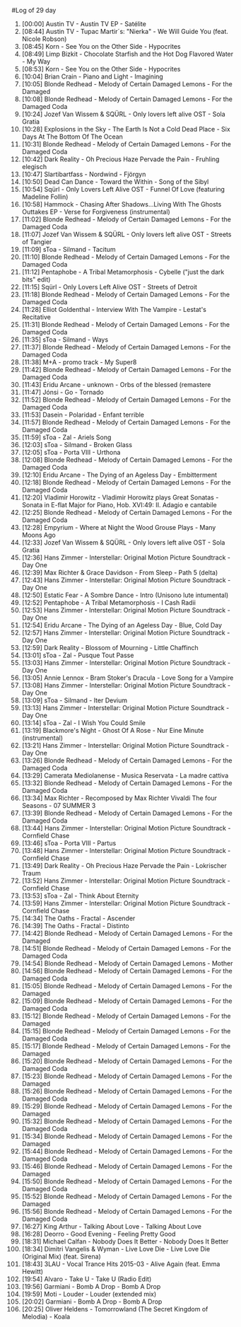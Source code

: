 #Log of 29 day

1. [00:00] Austin TV - Austin TV EP - Satélite
1. [08:44] Austin TV - Tupac Martir´s: "Nierka" - We Will Guide You (feat. Nicole Robson)
1. [08:45] Korn - See You on the Other Side - Hypocrites
1. [08:49] Limp Bizkit - Chocolate Starfish and the Hot Dog Flavored Water - My Way
1. [08:53] Korn - See You on the Other Side - Hypocrites
1. [10:04] Brian Crain - Piano and Light - Imagining
1. [10:05] Blonde Redhead - Melody of Certain Damaged Lemons - For the Damaged
1. [10:08] Blonde Redhead - Melody of Certain Damaged Lemons - For the Damaged Coda
1. [10:24] Jozef Van Wissem & SQÜRL - Only lovers left alive OST - Sola Gratia
1. [10:28] Explosions in the Sky - The Earth Is Not a Cold Dead Place - Six Days At The Bottom Of The Ocean
1. [10:31] Blonde Redhead - Melody of Certain Damaged Lemons - For the Damaged Coda
1. [10:42] Dark Reality - Oh Precious Haze Pervade the Pain - Fruhling elegisch
1. [10:47] Slartibartfass - Nordwind - Fjörgyn
1. [10:50] Dead Can Dance - Toward the Within - Song of the Sibyl
1. [10:54] Sqürl - Only Lovers Left Alive OST - Funnel Of Love (featuring Madeline Follin)
1. [10:58] Hammock - Chasing After Shadows...Living With The Ghosts Outtakes EP - Verse for Forgiveness (instrumental)
1. [11:02] Blonde Redhead - Melody of Certain Damaged Lemons - For the Damaged Coda
1. [11:07] Jozef Van Wissem & SQÜRL - Only lovers left alive OST - Streets of Tangier
1. [11:09] sToa - Silmand - Tacitum
1. [11:10] Blonde Redhead - Melody of Certain Damaged Lemons - For the Damaged Coda
1. [11:12] Pentaphobe - A Tribal Metamorphosis - Cybelle ("just the dark bits" edit)
1. [11:15] Sqürl - Only Lovers Left Alive OST - Streets of Detroit
1. [11:18] Blonde Redhead - Melody of Certain Damaged Lemons - For the Damaged Coda
1. [11:28] Elliot Goldenthal - Interview With The Vampire - Lestat's Recitative
1. [11:31] Blonde Redhead - Melody of Certain Damaged Lemons - For the Damaged Coda
1. [11:35] sToa - Silmand - Ways
1. [11:37] Blonde Redhead - Melody of Certain Damaged Lemons - For the Damaged Coda
1. [11:38] M+A - promo track - My Super8
1. [11:42] Blonde Redhead - Melody of Certain Damaged Lemons - For the Damaged Coda
1. [11:43] Eridu Arcane - unknown - Orbs of the blessed (remastere
1. [11:47] Jónsi - Go - Tornado
1. [11:52] Blonde Redhead - Melody of Certain Damaged Lemons - For the Damaged Coda
1. [11:53] Dasein - Polaridad - Enfant terrible
1. [11:57] Blonde Redhead - Melody of Certain Damaged Lemons - For the Damaged Coda
1. [11:59] sToa - Zal - Ariels Song
1. [12:03] sToa - Silmand - Broken Glass
1. [12:05] sToa - Porta VIII - Urthona
1. [12:08] Blonde Redhead - Melody of Certain Damaged Lemons - For the Damaged Coda
1. [12:10] Eridu Arcane - The Dying of an Ageless Day - Embitterment
1. [12:18] Blonde Redhead - Melody of Certain Damaged Lemons - For the Damaged Coda
1. [12:20] Vladimir Horowitz - Vladimir Horowitz plays Great Sonatas - Sonata in E-flat Major for Piano, Hob. XVI:49: II. Adagio e cantabile
1. [12:25] Blonde Redhead - Melody of Certain Damaged Lemons - For the Damaged Coda
1. [12:28] Empyrium - Where at Night the Wood Grouse Plays - Many Moons Ago
1. [12:33] Jozef Van Wissem & SQÜRL - Only lovers left alive OST - Sola Gratia
1. [12:36] Hans Zimmer - Interstellar: Original Motion Picture Soundtrack - Day One
1. [12:39] Max Richter & Grace Davidson - From Sleep - Path 5 (delta)
1. [12:43] Hans Zimmer - Interstellar: Original Motion Picture Soundtrack - Day One
1. [12:50] Estatic Fear - A Sombre Dance - Intro (Unisono lute intumental)
1. [12:52] Pentaphobe - A Tribal Metamorphosis - I Cash Radii
1. [12:53] Hans Zimmer - Interstellar: Original Motion Picture Soundtrack - Day One
1. [12:54] Eridu Arcane - The Dying of an Ageless Day - Blue, Cold Day
1. [12:57] Hans Zimmer - Interstellar: Original Motion Picture Soundtrack - Day One
1. [12:59] Dark Reality - Blossom of Mourning - Little Chaffinch
1. [13:01] sToa - Zal - Pusque Tout Passe
1. [13:03] Hans Zimmer - Interstellar: Original Motion Picture Soundtrack - Day One
1. [13:05] Annie Lennox - Bram Stoker's Dracula - Love Song for a Vampire
1. [13:08] Hans Zimmer - Interstellar: Original Motion Picture Soundtrack - Day One
1. [13:09] sToa - Silmand - Iter Devium
1. [13:13] Hans Zimmer - Interstellar: Original Motion Picture Soundtrack - Day One
1. [13:14] sToa - Zal - I Wish You Could Smile
1. [13:19] Blackmore's Night - Ghost Of A Rose - Nur Eine Minute (instrumental)
1. [13:21] Hans Zimmer - Interstellar: Original Motion Picture Soundtrack - Day One
1. [13:26] Blonde Redhead - Melody of Certain Damaged Lemons - For the Damaged Coda
1. [13:29] Camerata Mediolanense - Musica Reservata - La madre cattiva
1. [13:32] Blonde Redhead - Melody of Certain Damaged Lemons - For the Damaged Coda
1. [13:34] Max Richter - Recomposed by Max Richter Vivaldi The four Seasons - 07 SUMMER 3
1. [13:39] Blonde Redhead - Melody of Certain Damaged Lemons - For the Damaged Coda
1. [13:44] Hans Zimmer - Interstellar: Original Motion Picture Soundtrack - Cornfield Chase
1. [13:46] sToa - Porta VIII - Partus
1. [13:48] Hans Zimmer - Interstellar: Original Motion Picture Soundtrack - Cornfield Chase
1. [13:49] Dark Reality - Oh Precious Haze Pervade the Pain - Lokrischer Traum
1. [13:52] Hans Zimmer - Interstellar: Original Motion Picture Soundtrack - Cornfield Chase
1. [13:53] sToa - Zal - Think About Eternity
1. [13:59] Hans Zimmer - Interstellar: Original Motion Picture Soundtrack - Cornfield Chase
1. [14:34] The Oaths - Fractal - Ascender
1. [14:39] The Oaths - Fractal - Distinto
1. [14:42] Blonde Redhead - Melody of Certain Damaged Lemons - For the Damaged
1. [14:51] Blonde Redhead - Melody of Certain Damaged Lemons - For the Damaged Coda
1. [14:54] Blonde Redhead - Melody of Certain Damaged Lemons - Mother
1. [14:56] Blonde Redhead - Melody of Certain Damaged Lemons - For the Damaged Coda
1. [15:05] Blonde Redhead - Melody of Certain Damaged Lemons - For the Damaged
1. [15:09] Blonde Redhead - Melody of Certain Damaged Lemons - For the Damaged Coda
1. [15:12] Blonde Redhead - Melody of Certain Damaged Lemons - For the Damaged
1. [15:15] Blonde Redhead - Melody of Certain Damaged Lemons - For the Damaged Coda
1. [15:17] Blonde Redhead - Melody of Certain Damaged Lemons - For the Damaged
1. [15:20] Blonde Redhead - Melody of Certain Damaged Lemons - For the Damaged Coda
1. [15:23] Blonde Redhead - Melody of Certain Damaged Lemons - For the Damaged
1. [15:26] Blonde Redhead - Melody of Certain Damaged Lemons - For the Damaged Coda
1. [15:29] Blonde Redhead - Melody of Certain Damaged Lemons - For the Damaged
1. [15:32] Blonde Redhead - Melody of Certain Damaged Lemons - For the Damaged Coda
1. [15:34] Blonde Redhead - Melody of Certain Damaged Lemons - For the Damaged
1. [15:44] Blonde Redhead - Melody of Certain Damaged Lemons - For the Damaged Coda
1. [15:46] Blonde Redhead - Melody of Certain Damaged Lemons - For the Damaged
1. [15:50] Blonde Redhead - Melody of Certain Damaged Lemons - For the Damaged Coda
1. [15:52] Blonde Redhead - Melody of Certain Damaged Lemons - For the Damaged
1. [15:56] Blonde Redhead - Melody of Certain Damaged Lemons - For the Damaged Coda
1. [16:27] King Arthur - Talking About Love - Talking About Love
1. [16:28] Deorro - Good Evening - Feeling Pretty Good
1. [18:31] Michael Calfan - Nobody Does It Better - Nobody Does It Better
1. [18:34] Dimitri Vangelis & Wyman - Live Love Die - Live Love Die (Original Mix) (feat. Sirena)
1. [18:43] 3LAU - Vocal Trance Hits 2015-03 - Alive Again (feat. Emma Hewitt)
1. [19:54] Alvaro - Take U - Take U (Radio Edit)
1. [19:56] Garmiani - Bomb A Drop - Bomb A Drop
1. [19:59] Moti - Louder - Louder (extended mix)
1. [20:02] Garmiani - Bomb A Drop - Bomb A Drop
1. [20:25] Oliver Heldens - Tomorrowland (The Secret Kingdom of Melodia) - Koala
